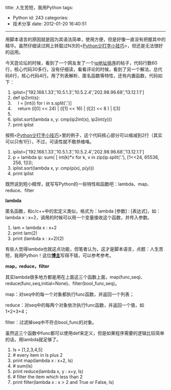 title: 人生苦短，我用Python
tags:
  - Python
id: 243
categories:
  - 技术分享
date: 2012-01-20 16:40:51
---

用脚本语言的原因就是因为其语法简单，使用方便，但是好像一直没有把握其中的精华。虽然仔细读过网上转载过N次的&lt;[Python少打字小技巧](http://www.joynb.net/blog/archives/120)&gt;，但还是无法很好的运用。
 <!--more-->  

今天逛论坛的时候，看到了一个网友发了一个[ip地址排序](http://bbs.chinaunix.net/thread-823862-1-1.html)的帖子，代码行数60行，核心代码30多行。没有仔细读，看看评论的时候，看到了另一个解法，总代码6行，核心代码4行。用了列表解析、匿名函数等特性，还有内置函数，代码如下：
  <div class="dp-highlighter">   <div class="bar"></div>    

1.  <span><span>iplist=['192.168.1.33','10.5.1.3','10.5.2.4','202.98.96.68','13.12.1.1']&#160;&#160; </span></span>
2.  <span></span><span class="keyword">def</span><span> ip2int(s):&#160;&#160; </span></span>
3.  <span>&#160;&#160;&#160; l = [</span><span class="builtins">int</span><span>(i) </span><span class="keyword">for</span><span> i </span><span class="keyword">in</span><span> s.split('.')]&#160;&#160; </span></span>
4.  <span>&#160;&#160;&#160; </span><span class="keyword">return</span><span> (l[0] &lt;&lt; 24) | (l[1] &lt;&lt; 16) | (l[2] &lt;&lt; 8 ) | l[3]&#160;&#160; </span></span>
5.  <span>&#160;&#160;&#160;&#160;&#160;&#160; </span>
6.  <span>iplist.sort(</span><span class="keyword">lambda</span><span> x, y: </span><span class="builtins">cmp</span><span>(ip2int(x), ip2int(y)))&#160;&#160; </span></span>
7.  <span></span><span class="keyword">print</span><span> iplist&#160; </span></span> </div>  

按照&lt;[Python少打字小技巧](http://www.joynb.net/blog/archives/120)&gt;里的例子，这个代码核心部分可以缩减到2行（其实可以只有1行），不过，可读性就不敢恭维咯。
  <div class="dp-highlighter">   <div class="bar"></div>    

1.  <span><span>iplist=['192.168.1.33','10.5.1.3','10.5.2.4','202.98.96.68','13.12.1.1']&#160;&#160; </span></span>
2.  <span>p = </span><span class="keyword">lambda</span><span> ip: </span><span class="builtins">sum</span><span>( [ </span><span class="builtins">int</span><span>(k)*v </span><span class="keyword">for</span><span> k, v </span><span class="keyword">in</span><span>&#160;</span><span class="builtins">zip</span><span>(ip.split('.'), [1&lt;&lt;24, 65536, 256, 1])]);&#160;&#160; </span></span>
3.  <span>iplist.sort(</span><span class="keyword">lambda</span><span> x, y: </span><span class="builtins">cmp</span><span>(p(x), p(y)))&#160;&#160; </span></span>
4.  <span></span><span class="keyword">print</span><span> iplist&#160; </span></span> </div>  

既然说到短小精悍，就写写Python的一些特性和函数吧：lambda、map、reduce、filter

**lambda**

匿名函数，和c/c++中的宏定义类似，格式为：lambda [参数] : [表达式]，如：lambda x : x+2，调用的时候可以用一个变量接收这个函数，并传入参数。
  <div class="dp-highlighter">   <div class="bar"></div>    

1.  <span><span>lam = </span><span class="keyword">lambda</span><span> x : x+2&#160;&#160; </span></span>
2.  <span></span><span class="keyword">print</span><span> lam(2)&#160;&#160; </span></span>
3.  <span></span><span class="keyword">print</span><span> (</span><span class="keyword">lambda</span><span> x : x+2)(2)&#160; </span></span> </div>  

有些人觉得lambda也就这点功能，但笔者认为，这才是脚本语言，点题：人生苦短，我用Python！这位[**博主**](http://www.cnblogs.com/coderzh/archive/2010/04/30/python-cookbook-lambda.html)写得不错，可以参考参考。

**map，reduce，filter**

其实lambda很多地方都是用在上面这三个函数上面，map(func,seq)、reduce(func,seq,initial=None)、filter(bool_func,seq)。

map：对seq中的每一个对象都执行func函数，并返回一个列表；

reduce：对seq中的每两个对象依次执行func函数，并返回一个值，如1+2+3+4；

filter：过滤掉seq中不符合bool_func的对象。

虽然这三个函数中func都可以使用def来定义，但是如果程序需要的逻辑比较简单的话，用lambda就足够了。
  <div class="dp-highlighter">   <div class="bar"></div>    

1.  <span><span>ls = [1,2,3,4,5]&#160;&#160; </span></span>
2.  <span></span><span class="comment"># every item in ls plus 2 </span><span>&#160; </span></span>
3.  <span></span><span class="keyword">print</span><span>&#160;</span><span class="builtins">map</span><span>(</span><span class="keyword">lambda</span><span> x : x+2, ls)&#160;&#160; </span></span>
4.  <span></span><span class="comment"># sum(ls) </span><span>&#160; </span></span>
5.  <span></span><span class="keyword">print</span><span>&#160;</span><span class="builtins">reduce</span><span>(</span><span class="keyword">lambda</span><span> x, y : x+y, ls)&#160;&#160; </span></span>
6.  <span></span><span class="comment"># filter the item which less than 2 </span><span>&#160; </span></span>
7.  <span></span><span class="keyword">print</span><span>&#160;</span><span class="builtins">filter</span><span>(</span><span class="keyword">lambda</span><span> x : x &gt; 2 </span><span class="keyword">and</span><span>&#160;</span><span class="builtins">True</span><span>&#160;</span><span class="keyword">or</span><span>&#160;</span><span class="builtins">False</span><span>, ls)&#160;&#160; </span></span> </div>